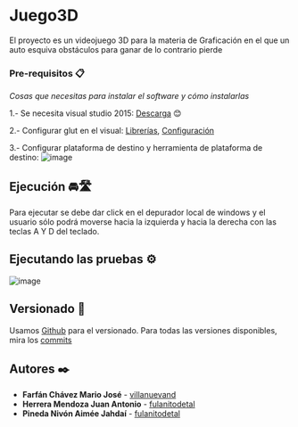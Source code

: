 # Juego3D
El proyecto es un videojuego 3D para la materia de Graficación en el que un auto esquiva obstáculos para ganar de lo contrario pierde




### Pre-requisitos 📋

_Cosas que necesitas para instalar el software y cómo instalarlas_

  1.- Se necesita visual studio 2015: [Descarga](https://github.com/Villanuevand) 😊
  
  2.- Configurar glut en el visual: [Librerías](https://www.opengl.org/resources/libraries/glut/glutdlls37beta.zip), [Configuración](https://github.com/EmePin/Juego3D/blob/main/glutVisualSC.pdf)
  
  3.- Configurar plataforma de destino y herramienta de plataforma de destino: 
  ![image](https://user-images.githubusercontent.com/57578552/171219132-851bb7d1-5d22-4772-b0a7-3cc42f981d5d.png)

  
## Ejecución 🚘🛣️

Para ejecutar se debe dar click en el depurador local de windows y el usuario sólo podrá moverse hacia la izquierda y hacia la derecha con las teclas A Y D del teclado.

## Ejecutando las pruebas ⚙️

![image](https://user-images.githubusercontent.com/57578552/171224115-43aa2ed3-8941-4240-87d6-f87ca9e0091e.png)


## Versionado 📌

Usamos [Github](https://github.com/) para el versionado. Para todas las versiones disponibles, mira los [commits](https://github.com/EmePin/Juego3D/compare/master...main)

## Autores ✒️

* **Farfán Chávez Mario José** - [villanuevand](https://github.com/villanuevand)
* **Herrera Mendoza Juan Antonio** - [fulanitodetal](#fulanito-de-tal)
* **Pineda Nivón Aimée Jahdaí** - [fulanitodetal](#fulanito-de-tal)






